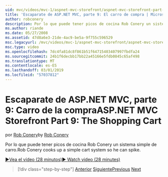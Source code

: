 ```yaml
---
uid: mvc/videos/mvc-1/aspnet-mvc-storefront/aspnet-mvc-storefront-part-9-the-shopping-cart
title: 'Escaparate de ASP.NET MVC, parte 9: El carro de compra | Microsoft Docs'
author: robconery
description: Por lo que puede tener picos de cocina Rob Conery un sistema simple de carro.
ms.author: riande
ms.date: 05/27/2008
ms.assetid: 47d8a6e3-21de-4ac9-be5a-9f755c596529
msc.legacyurl: /mvc/videos/mvc-1/aspnet-mvc-storefront/aspnet-mvc-storefront-part-9-the-shopping-cart
msc.type: video
ms.openlocfilehash: 7dc4fa81dc8f861b51f64715403407997fbdfa24
ms.sourcegitcommit: 24b1f6decbb17bb22a45166e5fdb0845c65af498
ms.translationtype: MT
ms.contentlocale: es-ES
ms.lasthandoff: 03/01/2019
ms.locfileid: "57037812"
---
```

<a name="aspnet-mvc-storefront-part-9-the-shopping-cart"></a><span data-ttu-id="14fcb-103">Escaparate de ASP.NET MVC, parte 9: Carro de la compra</span><span class="sxs-lookup"><span data-stu-id="14fcb-103">ASP.NET MVC Storefront Part 9: The Shopping Cart</span></span>
====================
<span data-ttu-id="14fcb-104">por [Rob Conery](https://github.com/robconery)</span><span class="sxs-lookup"><span data-stu-id="14fcb-104">by [Rob Conery](https://github.com/robconery)</span></span>

<span data-ttu-id="14fcb-105">Por lo que puede tener picos de cocina Rob Conery un sistema simple de carro.</span><span class="sxs-lookup"><span data-stu-id="14fcb-105">Rob Conery cooks up a simple cart system so he can spike.</span></span>

[<span data-ttu-id="14fcb-106">&#9654;Vea el vídeo (28 minutos)</span><span class="sxs-lookup"><span data-stu-id="14fcb-106">&#9654; Watch video (28 minutes)</span></span>](https://channel9.msdn.com/Blogs/ASP-NET-Site-Videos/aspnet-mvc-storefront-part-9-the-shopping-cart)

> [!div class="step-by-step"]
> <span data-ttu-id="14fcb-107">[Anterior](aspnet-mvc-storefront-part-8-testing-controllers-iteration-1-complete.md)
> [Siguiente](aspnet-mvc-storefront-part-10-shopping-cart-refactor-and-authorization.md)</span><span class="sxs-lookup"><span data-stu-id="14fcb-107">[Previous](aspnet-mvc-storefront-part-8-testing-controllers-iteration-1-complete.md)
[Next](aspnet-mvc-storefront-part-10-shopping-cart-refactor-and-authorization.md)</span></span>
